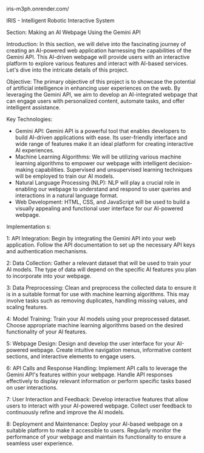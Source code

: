 iris-m3ph.onrender.com/

IRIS - Intelligent Robotic Interactive System

 Section: Making an AI Webpage Using the Gemini API 

 Introduction: 
In this section, we will delve into the fascinating journey of creating an AI-powered web application harnessing the capabilities of the Gemini API. This AI-driven webpage will provide users with an interactive platform to explore various features and interact with AI-based services. Let's dive into the intricate details of this project.

 Objective: 
The primary objective of this project is to showcase the potential of artificial intelligence in enhancing user experiences on the web. By leveraging the Gemini API, we aim to develop an AI-integrated webpage that can engage users with personalized content, automate tasks, and offer intelligent assistance.

 Key Technologies: 
- Gemini API: Gemini API is a powerful tool that enables developers to build AI-driven applications with ease. Its user-friendly interface and wide range of features make it an ideal platform for creating interactive AI experiences.
- Machine Learning Algorithms: We will be utilizing various machine learning algorithms to empower our webpage with intelligent decision-making capabilities. Supervised and unsupervised learning techniques will be employed to train our AI models.
- Natural Language Processing (NLP): NLP will play a crucial role in enabling our webpage to understand and respond to user queries and interactions in a natural language format.
- Web Development: HTML, CSS, and JavaScript will be used to build a visually appealing and functional user interface for our AI-powered webpage.

 Implementation  s: 

   1: API Integration: 
Begin by integrating the Gemini API into your web application. Follow the API documentation to set up the necessary API keys and authentication mechanisms.

   2: Data Collection: 
Gather a relevant dataset that will be used to train your AI models. The type of data will depend on the specific AI features you plan to incorporate into your webpage.

   3: Data Preprocessing: 
Clean and preprocess the collected data to ensure it is in a suitable format for use with machine learning algorithms. This may involve tasks such as removing duplicates, handling missing values, and scaling features.

   4: Model Training: 
Train your AI models using your preprocessed dataset. Choose appropriate machine learning algorithms based on the desired functionality of your AI features.

   5: Webpage Design: 
Design and develop the user interface for your AI-powered webpage. Create intuitive navigation menus, informative content sections, and interactive elements to engage users.

   6: API Calls and Response Handling: 
Implement API calls to leverage the Gemini API's features within your webpage. Handle API responses effectively to display relevant information or perform specific tasks based on user interactions.

   7: User Interaction and Feedback: 
Develop interactive features that allow users to interact with your AI-powered webpage. Collect user feedback to continuously refine and improve the AI models.

   8: Deployment and Maintenance: 
Deploy your AI-based webpage on a suitable platform to make it accessible to users. Regularly monitor the performance of your webpage and maintain its functionality to ensure a seamless user experience.


